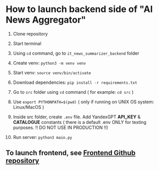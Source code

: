 # How to launch backend side of "AI News Aggregator"

1. Clone repository

2. Start terminal

3. Using ```cd``` command, go to ```it_news_summarizer_backend``` folder

4. Create venv: ```python3 -m venv venv```

5. Start venv: ```source venv/bin/activate```

6. Download dependencies: ```pip install -r requirements.txt```

7. Go to ```src``` folder using ```cd``` command ( for example: ```cd src``` )

8. Use ```export PYTHONPATH=$(pwd)``` ( only if running on UNIX OS system: Linux/MacOS )

9. Inside src folder, create ```.env``` file. Add YandexGPT **API_KEY** & **CATALOGUE** constants ( there is a default .env ONLY for testing purposes. !! DO NOT USE IN PRODUCTION !!)

10. Run server: ```python3 main.py```

## To launch frontend, see [Frontend Github repository](https://github.com/reproductionprohibited/it_news_summarizer_2.0)